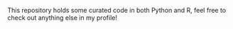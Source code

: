 This repository holds some curated code in both Python and R, feel free to check out anything else in my profile!
